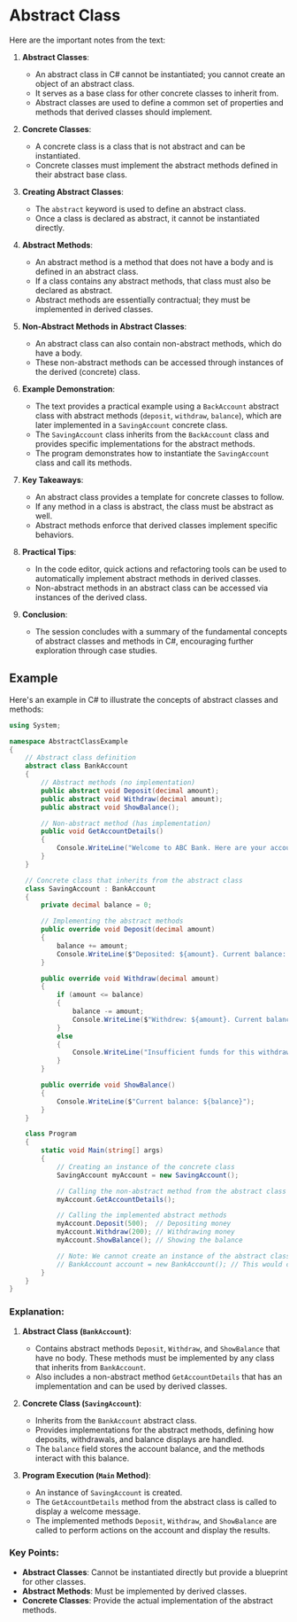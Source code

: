 # Abstract Class

Here are the important notes from the text:

1. **Abstract Classes**:
   - An abstract class in C# cannot be instantiated; you cannot create an object of an abstract class.
   - It serves as a base class for other concrete classes to inherit from.
   - Abstract classes are used to define a common set of properties and methods that derived classes should implement.

2. **Concrete Classes**:
   - A concrete class is a class that is not abstract and can be instantiated.
   - Concrete classes must implement the abstract methods defined in their abstract base class.

3. **Creating Abstract Classes**:
   - The `abstract` keyword is used to define an abstract class.
   - Once a class is declared as abstract, it cannot be instantiated directly.

4. **Abstract Methods**:
   - An abstract method is a method that does not have a body and is defined in an abstract class.
   - If a class contains any abstract methods, that class must also be declared as abstract.
   - Abstract methods are essentially contractual; they must be implemented in derived classes.

5. **Non-Abstract Methods in Abstract Classes**:
   - An abstract class can also contain non-abstract methods, which do have a body.
   - These non-abstract methods can be accessed through instances of the derived (concrete) class.

6. **Example Demonstration**:
   - The text provides a practical example using a `BackAccount` abstract class with abstract methods (`deposit`, `withdraw`, `balance`), which are later implemented in a `SavingAccount` concrete class.
   - The `SavingAccount` class inherits from the `BackAccount` class and provides specific implementations for the abstract methods.
   - The program demonstrates how to instantiate the `SavingAccount` class and call its methods.

7. **Key Takeaways**:
   - An abstract class provides a template for concrete classes to follow.
   - If any method in a class is abstract, the class must be abstract as well.
   - Abstract methods enforce that derived classes implement specific behaviors.

8. **Practical Tips**:
   - In the code editor, quick actions and refactoring tools can be used to automatically implement abstract methods in derived classes.
   - Non-abstract methods in an abstract class can be accessed via instances of the derived class.

9. **Conclusion**:
   - The session concludes with a summary of the fundamental concepts of abstract classes and methods in C#, encouraging further exploration through case studies.


## Example

Here's an example in C# to illustrate the concepts of abstract classes and methods:

```csharp
using System;

namespace AbstractClassExample
{
    // Abstract class definition
    abstract class BankAccount
    {
        // Abstract methods (no implementation)
        public abstract void Deposit(decimal amount);
        public abstract void Withdraw(decimal amount);
        public abstract void ShowBalance();

        // Non-abstract method (has implementation)
        public void GetAccountDetails()
        {
            Console.WriteLine("Welcome to ABC Bank. Here are your account details:");
        }
    }

    // Concrete class that inherits from the abstract class
    class SavingAccount : BankAccount
    {
        private decimal balance = 0;

        // Implementing the abstract methods
        public override void Deposit(decimal amount)
        {
            balance += amount;
            Console.WriteLine($"Deposited: ${amount}. Current balance: ${balance}");
        }

        public override void Withdraw(decimal amount)
        {
            if (amount <= balance)
            {
                balance -= amount;
                Console.WriteLine($"Withdrew: ${amount}. Current balance: ${balance}");
            }
            else
            {
                Console.WriteLine("Insufficient funds for this withdrawal.");
            }
        }

        public override void ShowBalance()
        {
            Console.WriteLine($"Current balance: ${balance}");
        }
    }

    class Program
    {
        static void Main(string[] args)
        {
            // Creating an instance of the concrete class
            SavingAccount myAccount = new SavingAccount();

            // Calling the non-abstract method from the abstract class
            myAccount.GetAccountDetails();

            // Calling the implemented abstract methods
            myAccount.Deposit(500);  // Depositing money
            myAccount.Withdraw(200); // Withdrawing money
            myAccount.ShowBalance(); // Showing the balance

            // Note: We cannot create an instance of the abstract class directly
            // BankAccount account = new BankAccount(); // This would cause a compilation error
        }
    }
}
```

### Explanation:
1. **Abstract Class (`BankAccount`)**:
   - Contains abstract methods `Deposit`, `Withdraw`, and `ShowBalance` that have no body. These methods must be implemented by any class that inherits from `BankAccount`.
   - Also includes a non-abstract method `GetAccountDetails` that has an implementation and can be used by derived classes.

2. **Concrete Class (`SavingAccount`)**:
   - Inherits from the `BankAccount` abstract class.
   - Provides implementations for the abstract methods, defining how deposits, withdrawals, and balance displays are handled.
   - The `balance` field stores the account balance, and the methods interact with this balance.

3. **Program Execution (`Main` Method)**:
   - An instance of `SavingAccount` is created.
   - The `GetAccountDetails` method from the abstract class is called to display a welcome message.
   - The implemented methods `Deposit`, `Withdraw`, and `ShowBalance` are called to perform actions on the account and display the results.

### Key Points:
- **Abstract Classes**: Cannot be instantiated directly but provide a blueprint for other classes.
- **Abstract Methods**: Must be implemented by derived classes.
- **Concrete Classes**: Provide the actual implementation of the abstract methods.